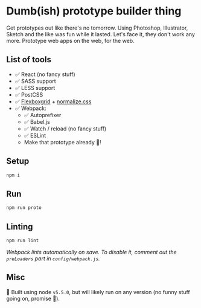 # Dumb(ish) prototype builder thing
Get prototypes out like there's no tomorrow. Using Photoshop, Illustrator, Sketch and the like was fun while it lasted. Let's face it, they don't work any more. Prototype web apps on the web, for the web.

## List of tools
- ✅ React (no fancy stuff)
- ✅ SASS support
- ✅ LESS support
- ✅ PostCSS
- ✅ [Flexboxgrid](https://github.com/kristoferjoseph/flexboxgrid) + [normalize.css](https://github.com/necolas/normalize.css)
- ✅ Webpack:
    - ✅ Autoprefixer
    - ✅ Babel.js
    - ✅ Watch / reload (no fancy stuff)
    - ✅ ESLint
    - Make that prototype already 🙌! 

## Setup
```bash
npm i
```

## Run
```bash
npm run proto
```

## Linting
```bash
npm run lint
```

*Webpack lints automatically on save. To disable it, comment out the `preLoaders` part in `config/webpack.js`.*


## Misc
🔞 Built using node `v5.5.0`, but will likely run on any version (no funny stuff going on, promise 🖖).
